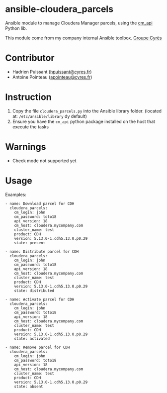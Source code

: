 # ansible-cloudera_parcels
Ansible module to manage Cloudera Manager parcels, using the [cm_api](https://cloudera.github.io/cm_api/docs/python-client/) Python lib. 

This module come from my company internal Ansible toolbox. [Groupe Cyrès][1]

[1]: https://www.cyres.fr/

# Contributor

- Hadrien Puissant (hpuissant@cyres.fr)
- Antoine Pointeau (apointeau@cyres.fr)

# Instruction

1) Copy the file `cloudera_parcels.py` into the Ansible library folder. (located at: `/etc/ansible/library` dy default)
2) Ensure you have the `cm_api` python package installed on the host that execute the tasks

# Warnings

- Check mode not supported yet

# Usage

Examples:
```
- name: Download parcel for CDH
  cloudera_parcels:
    cm_login: john
    cm_password: toto18
    api_version: 18
    cm_host: cloudera.mycompany.com
    cluster_name: test	
    product: CDH
    version: 5.13.0-1.cdh5.13.0.p0.29
    state: present

- name: Distribute parcel for CDH
  cloudera_parcels:
    cm_login: john
    cm_password: toto18
    api_version: 18
    cm_host: cloudera.mycompany.com
    cluster_name: test	
    product: CDH
    version: 5.13.0-1.cdh5.13.0.p0.29
    state: distributed

- name: Activate parcel for CDH
  cloudera_parcels:
    cm_login: john
    cm_password: toto18
    api_version: 18
    cm_host: cloudera.mycompany.com
    cluster_name: test	
    product: CDH
    version: 5.13.0-1.cdh5.13.0.p0.29
    state: activated

- name: Remove parcel for CDH
  cloudera_parcels:
    cm_login: john
    cm_password: toto18
    api_version: 18
    cm_host: cloudera.mycompany.com
    cluster_name: test	
    product: CDH
    version: 5.13.0-1.cdh5.13.0.p0.29
    state: absent
```
